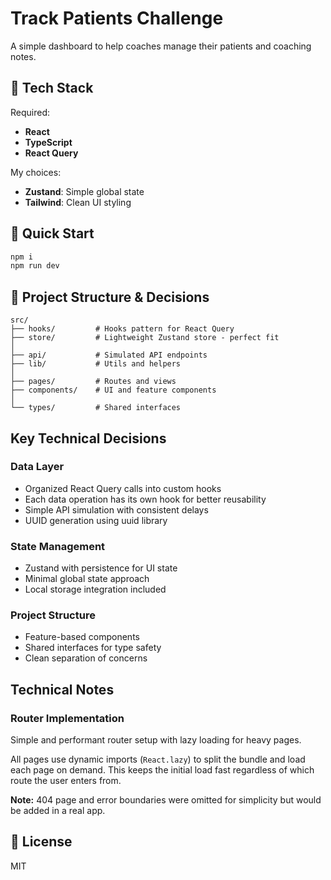 # Track Patients Challenge

A simple dashboard to help coaches manage their patients and coaching notes.

## 🤔 Tech Stack

Required:

- **React**
- **TypeScript**
- **React Query**

My choices:

- **Zustand**: Simple global state
- **Tailwind**: Clean UI styling

## 🚀 Quick Start

```bash
npm i
npm run dev
```

## 📝 Project Structure & Decisions

```
src/
├── hooks/         # Hooks pattern for React Query
├── store/         # Lightweight Zustand store - perfect fit
│
├── api/           # Simulated API endpoints
├── lib/           # Utils and helpers
│
├── pages/         # Routes and views
├── components/    # UI and feature components
│
└── types/         # Shared interfaces
```

## Key Technical Decisions

### Data Layer

- Organized React Query calls into custom hooks
- Each data operation has its own hook for better reusability
- Simple API simulation with consistent delays
- UUID generation using uuid library

### State Management

- Zustand with persistence for UI state
- Minimal global state approach
- Local storage integration included

### Project Structure

- Feature-based components
- Shared interfaces for type safety
- Clean separation of concerns

## Technical Notes

### Router Implementation

Simple and performant router setup with lazy loading for heavy pages.

All pages use dynamic imports (`React.lazy`) to split the bundle and load each page on demand. This keeps the initial load fast regardless of which route the user enters from.

**Note:** 404 page and error boundaries were omitted for simplicity but would be added in a real app.

## 📄 License

MIT

